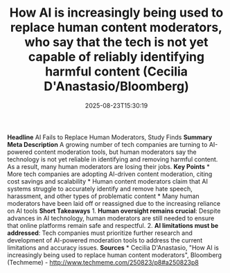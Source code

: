 ﻿---
title: "How AI is increasingly being used to replace human content moderators, who say that the tech is not yet capable of reliably identifying harmful content (Cecilia D'Anastasio/Bloomberg)"
date: "2025-08-23T15:30:19"
category: "Markets"
summary: ""
slug: "how ai is increasingly being used to replace human content m"
source_urls:
  - "http://www.techmeme.com/250823/p8#a250823p8"
seo:
  title: "How AI is increasingly being used to replace human content moderators, who say that the tech is not yet capable of reliably identifying harmful content (Cecilia D'Anastasio/Bloomberg) | Hash n Hedge"
  description: ""
  keywords: ["news", "markets", "brief"]
---
**Headline** AI Fails to Replace Human Moderators, Study Finds  **Summary Meta Description** A growing number of tech companies are turning to AI-powered content moderation tools, but human moderators say the technology is not yet reliable in identifying and removing harmful content. As a result, many human moderators are losing their jobs.  **Key Points**  * More tech companies are adopting AI-driven content moderation, citing cost savings and scalability * Human content moderators claim that AI systems struggle to accurately identify and remove hate speech, harassment, and other types of problematic content * Many human moderators have been laid off or reassigned due to the increasing reliance on AI tools  **Short Takeaways**  1. **Human oversight remains crucial**: Despite advances in AI technology, human moderators are still needed to ensure that online platforms remain safe and respectful. 2. **AI limitations must be addressed**: Tech companies must prioritize further research and development of AI-powered moderation tools to address the current limitations and accuracy issues.  **Sources** * Cecilia D'Anastasio, "How AI is increasingly being used to replace human content moderators", Bloomberg (Techmeme) - http://www.techmeme.com/250823/p8#a250823p8 
